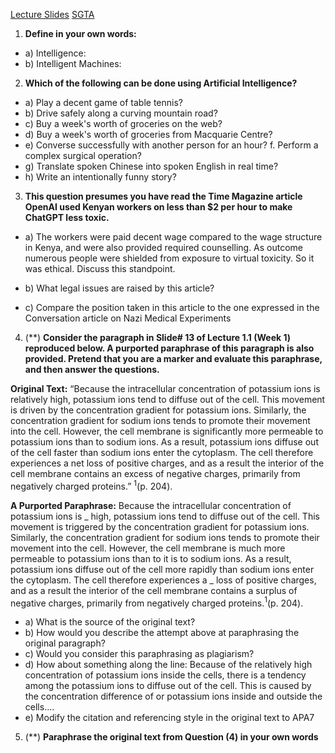 [Lecture Slides](Attachments/W2_Algorithmic%20Bias_Lecture_Fabry.pdf)
[SGTA](Attachments/Tutorial%20Tasks%20Week%202%20-%20COMP2400-6400.pdf)

1. **Define in your own words:**
- a) Intelligence:
- b) Intelligent Machines:

2. **Which of the following can be done using Artificial Intelligence?**
- a) Play a decent game of table tennis? 
- b) Drive safely along a curving mountain road? 
- c) Buy a week's worth of groceries on the web? 
- d) Buy a week's worth of groceries from Macquarie Centre? 
- e) Converse successfully with another person for an hour? f. Perform a complex surgical operation? 
- g) Translate spoken Chinese into spoken English in real time? 
- h) Write an intentionally funny story?

3. **This question presumes you have read the Time Magazine article OpenAI used Kenyan workers on less than $2 per hour to make ChatGPT less toxic.** 
- a) The workers were paid decent wage compared to the wage structure in Kenya, and were also provided required counselling. As outcome numerous people were shielded from exposure to virtual toxicity. So it was ethical. Discuss this standpoint. 

- b) What legal issues are raised by this article? 

- c) Compare the position taken in this article to the one expressed in the Conversation article on Nazi Medical Experiments


4. ($**$) **Consider the paragraph in Slide# 13 of Lecture 1.1 (Week 1) reproduced below. A purported paraphrase of this paragraph is also provided. Pretend that you are a marker and evaluate this paraphrase, and then answer the questions.**

**Original Text:** “Because the intracellular concentration of potassium ions is relatively high, potassium ions tend to diffuse out of the cell. This movement is driven by the concentration gradient for potassium ions. Similarly, the concentration gradient for sodium ions tends to promote their movement into the cell. However, the cell membrane is significantly more permeable to potassium ions than to sodium ions. As a result, potassium ions diffuse out of the cell faster than sodium ions enter the cytoplasm. The cell therefore experiences a net loss of positive charges, and as a result the interior of the cell membrane contains an excess of negative charges, primarily from negatively charged proteins.” $^1$(p. 204). 

**A Purported Paraphrase:** Because the intracellular concentration of potassium ions is _ high, potassium ions tend to diffuse out of the cell. This movement is triggered by the concentration gradient for potassium ions. Similarly, the concentration gradient for sodium ions tends to promote their movement into the cell. However, the cell membrane is much more permeable to potassium ions than to it is to sodium ions. As a result, potassium ions diffuse out of the cell more rapidly than sodium ions enter the cytoplasm. The cell therefore experiences a _ loss of positive charges, and as a result the interior of the cell membrane contains a surplus of negative charges, primarily from negatively charged proteins.$^1$(p. 204).

- a) What is the source of the original text? 
- b) How would you describe the attempt above at paraphrasing the original paragraph? 
- c) Would you consider this paraphrasing as plagiarism? 
- d) How about something along the line: Because of the relatively high concentration of potassium ions inside the cells, there is a tendency among the potassium ions to diffuse out of the cell. This is caused by the concentration difference of or potassium ions inside and outside the cells.… 
- e) Modify the citation and referencing style in the original text to APA7

5. ($**$) **Paraphrase the original text from Question (4) in your own words**